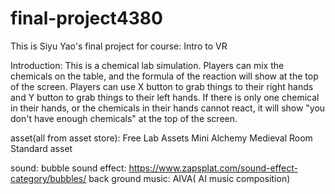 # final-project4380
This is Siyu Yao's final project for course: Intro to VR

Introduction:
This is a chemical lab simulation. Players can mix the chemicals on the table, and the formula of the reaction will show at the top of
the screen. Players can use X button to grab things to their right hands and Y button to grab things to their left hands. If there is only
one chemical in their hands, or the chemicals in their hands cannot react, it will show "you don't have enough chemicals" at the top of the
screen.

asset(all from asset store):
Free Lab Assets
Mini Alchemy
Medieval Room
Standard asset

sound:
bubble sound effect: https://www.zapsplat.com/sound-effect-category/bubbles/
back ground music: AIVA( AI music composition)
